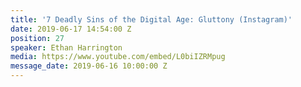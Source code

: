 ```yaml
---
title: '7 Deadly Sins of the Digital Age: Gluttony (Instagram)'
date: 2019-06-17 14:54:00 Z
position: 27
speaker: Ethan Harrington
media: https://www.youtube.com/embed/L0biIZRMpug
message_date: 2019-06-16 10:00:00 Z
---
```


